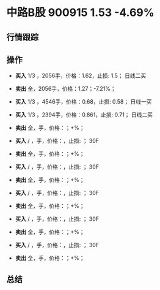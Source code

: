 # 中路B股 900915 1.53 -4.69%

## 行情跟踪
  
## 操作
  - **买入** 1/3 ，2056手，价格：1.62，止损: 1.5； 日线二买
  - **卖出** 全，2056手，价格：1.27；-7.21%；

  - **买入** 1/3 ，4546手，价格：0.68，止损: 0.58； 日线一买
  - **买入** 1/3 ，2394手，价格：0.861，止损: 0.71； 日线二买
  - **卖出** 全，手，价格：；+%；

  - **买入** / ，手，价格：，止损: ； 30F
  - **卖出** 全，手，价格：；+%；

  - **买入** / ，手，价格：，止损: ； 30F
  - **卖出** 全，手，价格：；+%；

  - **买入** / ，手，价格：，止损: ； 30F
  - **卖出** 全，手，价格：；+%；

  - **买入** / ，手，价格：，止损: ； 30F
  - **卖出** 全，手，价格：；+%；

  - **买入** / ，手，价格：，止损: ； 30F
  - **卖出** 全，手，价格：；+%；

## 总结
  